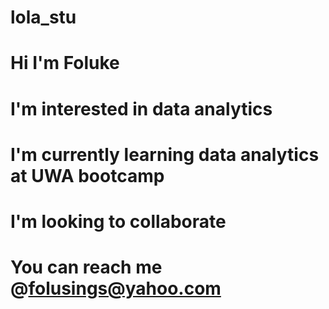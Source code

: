# lola_stu
# Hi I'm Foluke
# I'm interested in data analytics
# I'm currently learning data analytics at UWA bootcamp
# I'm looking to collaborate
# You can reach me @folusings@yahoo.com
